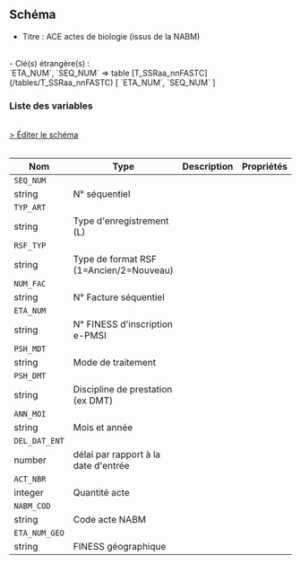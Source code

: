 ## Schéma

- Titre : ACE actes de biologie (issus de la NABM)
<br />
- Clé(s) étrangère(s) : <br />
`ETA_NUM`, `SEQ_NUM` => table [T_SSRaa_nnFASTC](/tables/T_SSRaa_nnFASTC) [ `ETA_NUM`, `SEQ_NUM` ]<br />

### Liste des variables
<br />
<div>
    <a href="https://gitlab.com/healthdatahub/schema-snds/edit/master/schemas/PMSI/PMSI%20SSR/T_SSRaa_nnFLSTC.json"  
    arget="_blank" rel="noopener noreferrer">> Éditer le schéma</a>
    <OutboundLink />
</div>
<br />

Nom|Type|Description|Propriétés
-|-|-|-
`SEQ_NUM`|
string|N° séquentiel||
`TYP_ART`|
string|Type d&#x27;enregistrement (L)||
`RSF_TYP`|
string|Type de format RSF (1&#x3D;Ancien/2&#x3D;Nouveau)||
`NUM_FAC`|
string|N° Facture séquentiel||
`ETA_NUM`|
string|N° FINESS d&#x27;inscription e-PMSI||
`PSH_MDT`|
string|Mode de traitement||
`PSH_DMT`|
string|Discipline de prestation (ex DMT)||
`ANN_MOI`|
string|Mois et année||
`DEL_DAT_ENT`|
number|délai par rapport à la date d&#x27;entrée||
`ACT_NBR`|
integer|Quantité acte||
`NABM_COD`|
string|Code acte NABM||
`ETA_NUM_GEO`|
string|FINESS géographique||

